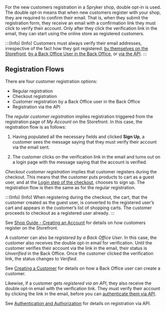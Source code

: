 For the new customers registration in a Spryker shop, double opt-in is used. The double opt-in means that when new customers register with your shop, they are required to confirm their email. That is, when they submit the registration form, they receive an email with a confirmation link they must click to verify their account. Only after they click the verification link in the email, they can start using the online store as registered customers.

:::(Info) (Info)
Customers must always verify their email addresses, irrespective of the fact how they got registered: [by themselves on the Storefront](https://documentation.spryker.com/docs/shop-guide-creating-an-account), [by a Back Office User in the Back Office](https://documentation.spryker.com/docs/en/managing-customers#creating-a-customer), or [via the API](https://documentation.spryker.com/docs/en/managing-customers-api#creating-a-customer).
:::

## Registration Flows
There are four customer registration options:

* Regular registration
* Checkout registration
* Customer registration by a Back Office user in the Back Office
* Registration via the API

The *regular customer registration* implies registration triggered from the registration page of *My Account* on the Storefront. In this case, the registration flow is as follows:

1. Having populated all the necessary fields and clicked **Sign Up**, a customer sees the message saying that they must verify their account via the email sent. 

2. The customer clicks on the verification link in the email and turns out on a login page with the message saying that the account is verified.

*Checkout customer registration* implies that customer registers during the checkout. This means that the customer puts products to cart as a guest user, and at the [Login step of the checkout](https://documentation.spryker.com/docs/shop-guide-login-step), chooses to sign up. The registration flow is then the same as for the regular registration. 

:::(Info) (Info)
When registering during the checkout, the cart, that the customer created as the guest user, is converted to the registered user’s cart and appears in the customer’s list of shopping carts. The customer proceeds to checkout as a registered user already.
:::

See [Shop Guide - Creating an Account](https://documentation.spryker.com/docs/shop-guide-creating-an-account) for details on how customers register on the Storefront.

A customer can also be *registered by a Back Office User*. In this case, the customer also receives the double opt-in email for verification. Until the customer verifies their account via the link in the email, their status is *Unverified* in the Back Office. Once the customer clicked the verification link, the status changes to *Verified*.

See [Creating a Customer](https://documentation.spryker.com/docs/en/managing-customers#creating-a-customer) for details on how a Back Office user can create a customer.

Likewise, if a customer gets *registered via an API*, they also receive the double opt-in email with the verification link. They must verify their account by clicking the link in the email, before you can [authenticate them via API](https://documentation.spryker.com/docs/authentication-and-authorization#user-authentication).

See [Authentication and Authorization](https://documentation.spryker.com/docs/authentication-and-authorization#authentication-and-authorization) for details on registration via API.